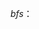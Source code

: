 
$bfs$：
<!--stackedit_data:
eyJoaXN0b3J5IjpbMTIzNzI5MjE4NSwxNzc2MDExMTAzLDgzMz
E4MTg5NywxODU2ODI4MjkxXX0=
-->